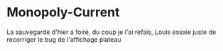 # Monopoly-Current
La sauvegarde d'hier a foiré, du coup je l'ai refais, Louis essaie juste de recorriger le bug de l'affichage plateau
